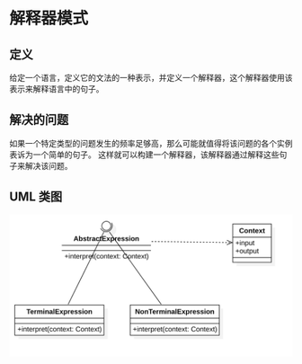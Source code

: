 # 解释器模式

## 定义
给定一个语言，定义它的文法的一种表示，并定义一个解释器，这个解释器使用该表示来解释语言中的句子。

## 解决的问题
如果一个特定类型的问题发生的频率足够高，那么可能就值得将该问题的各个实例表诉为一个简单的句子。
这样就可以构建一个解释器，该解释器通过解释这些句子来解决该问题。

## UML 类图
![解释器模式](./Interpreter.png)
